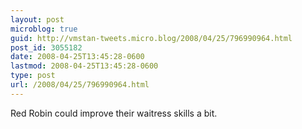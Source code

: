 ```yaml
---
layout: post
microblog: true
guid: http://vmstan-tweets.micro.blog/2008/04/25/796990964.html
post_id: 3055182
date: 2008-04-25T13:45:28-0600
lastmod: 2008-04-25T13:45:28-0600
type: post
url: /2008/04/25/796990964.html
---
```

Red Robin could improve their waitress skills a bit.
